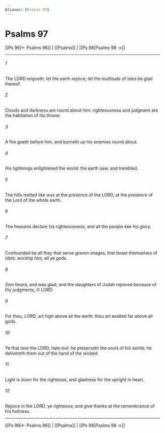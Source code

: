 ```yaml
---
Aliases: [Psalms 97]
---
```

# Psalms 97

[[Ps 96|← Psalms 96]] | [[Psalms]] | [[Ps 98|Psalms 98 →]]
***



###### 1 
The LORD reigneth; let the earth rejoice; let the multitude of isles be glad thereof. 

###### 2 
Clouds and darkness are round about him: righteousness and judgment are the habitation of his throne. 

###### 3 
A fire goeth before him, and burneth up his enemies round about. 

###### 4 
His lightnings enlightened the world: the earth saw, and trembled. 

###### 5 
The hills melted like wax at the presence of the LORD, at the presence of the Lord of the whole earth. 

###### 6 
The heavens declare his righteousness, and all the people see his glory. 

###### 7 
Confounded be all they that serve graven images, that boast themselves of idols: worship him, all ye gods. 

###### 8 
Zion heard, and was glad; and the daughters of Judah rejoiced because of thy judgments, O LORD. 

###### 9 
For thou, LORD, art high above all the earth: thou art exalted far above all gods. 

###### 10 
Ye that love the LORD, hate evil: he preserveth the souls of his saints; he delivereth them out of the hand of the wicked. 

###### 11 
Light is sown for the righteous, and gladness for the upright in heart. 

###### 12 
Rejoice in the LORD, ye righteous; and give thanks at the remembrance of his holiness.

***
[[Ps 96|← Psalms 96]] | [[Psalms]] | [[Ps 98|Psalms 98 →]]
